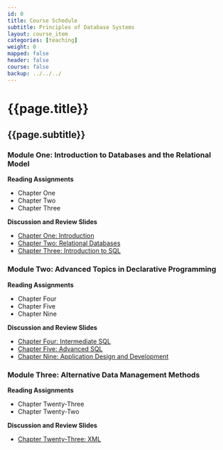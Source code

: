 ```yaml
---
id: 0 
title: Course Schedule
subtitle: Principles of Database Systems 
layout: course_item 
categories: [teaching]
weight: 0
mapped: false
header: false 
course: false 
backup: ../../../
---
```


# {{page.title}}

## {{page.subtitle}}

### Module One: Introduction to Databases and the Relational Model

**Reading Assignments**

- Chapter One
- Chapter Two
- Chapter Three

**Discussion and Review Slides**

<ul>
<li> <a target="_blank" href ="{{site.baseurl}}teaching/cs380F2014/provide/slides/cs380-chapter1.html">Chapter One: Introduction</a>
<li> <a target="_blank" href ="{{site.baseurl}}teaching/cs380F2014/provide/slides/cs380-chapter2.html">Chapter Two: Relational Databases</a>
<li> <a target="_blank" href ="{{site.baseurl}}teaching/cs380F2014/provide/slides/cs380-chapter3.html">Chapter Three: Introduction to SQL</a>
</ul>

### Module Two: Advanced Topics in Declarative Programming

**Reading Assignments**

- Chapter Four
- Chapter Five
- Chapter Nine

**Discussion and Review Slides**

<ul>
<li> <a target="_blank" href ="{{site.baseurl}}teaching/cs380F2014/provide/slides/cs380-chapter4.html">Chapter Four: Intermediate SQL</a>
<li> <a target="_blank" href ="{{site.baseurl}}teaching/cs380F2014/provide/slides/cs380-chapter5.html">Chapter Five: Advanced SQL</a>
<li> <a target="_blank" href ="{{site.baseurl}}teaching/cs380F2014/provide/slides/cs380-chapter9.html">Chapter Nine: Application Design and Development</a>
</ul>

### Module Three: Alternative Data Management Methods

**Reading Assignments**

- Chapter Twenty-Three
- Chapter Twenty-Two

**Discussion and Review Slides**

<ul>
<li> <a target="_blank" href ="{{site.baseurl}}teaching/cs380F2014/provide/slides/cs380-chapter23.html">Chapter Twenty-Three: XML</a>
</ul>



